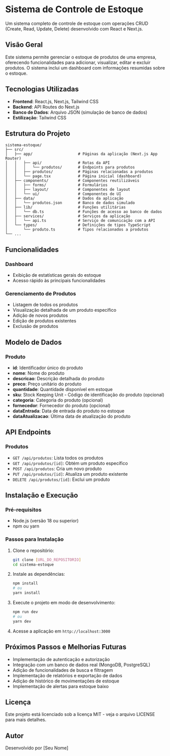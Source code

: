 # Sistema de Controle de Estoque

Um sistema completo de controle de estoque com operações CRUD (Create, Read, Update, Delete) desenvolvido com React e Next.js.

## Visão Geral

Este sistema permite gerenciar o estoque de produtos de uma empresa, oferecendo funcionalidades para adicionar, visualizar, editar e excluir produtos. O sistema inclui um dashboard com informações resumidas sobre o estoque.

## Tecnologias Utilizadas

- **Frontend**: React.js, Next.js, Tailwind CSS
- **Backend**: API Routes do Next.js
- **Banco de Dados**: Arquivo JSON (simulação de banco de dados)
- **Estilização**: Tailwind CSS

## Estrutura do Projeto

```
sistema-estoque/
├── src/
│   ├── app/                    # Páginas da aplicação (Next.js App Router)
│   │   ├── api/                # Rotas da API
│   │   │   └── produtos/       # Endpoints para produtos
│   │   ├── produtos/           # Páginas relacionadas a produtos
│   │   └── page.tsx            # Página inicial (dashboard)
│   ├── components/             # Componentes reutilizáveis
│   │   ├── forms/              # Formulários
│   │   ├── layout/             # Componentes de layout
│   │   └── ui/                 # Componentes de UI
│   ├── data/                   # Dados da aplicação
│   │   └── produtos.json       # Banco de dados simulado
│   ├── lib/                    # Funções utilitárias
│   │   └── db.ts               # Funções de acesso ao banco de dados
│   ├── services/               # Serviços da aplicação
│   │   └── api.ts              # Serviço de comunicação com a API
│   └── types/                  # Definições de tipos TypeScript
│       └── produto.ts          # Tipos relacionados a produtos
└── ...
```

## Funcionalidades

### Dashboard
- Exibição de estatísticas gerais do estoque
- Acesso rápido às principais funcionalidades

### Gerenciamento de Produtos
- Listagem de todos os produtos
- Visualização detalhada de um produto específico
- Adição de novos produtos
- Edição de produtos existentes
- Exclusão de produtos

## Modelo de Dados

### Produto
- **id**: Identificador único do produto
- **nome**: Nome do produto
- **descricao**: Descrição detalhada do produto
- **preco**: Preço unitário do produto
- **quantidade**: Quantidade disponível em estoque
- **sku**: Stock Keeping Unit - Código de identificação do produto (opcional)
- **categoria**: Categoria do produto (opcional)
- **fornecedor**: Fornecedor do produto (opcional)
- **dataEntrada**: Data de entrada do produto no estoque
- **dataAtualizacao**: Última data de atualização do produto

## API Endpoints

### Produtos
- `GET /api/produtos`: Lista todos os produtos
- `GET /api/produtos/[id]`: Obtém um produto específico
- `POST /api/produtos`: Cria um novo produto
- `PUT /api/produtos/[id]`: Atualiza um produto existente
- `DELETE /api/produtos/[id]`: Exclui um produto

## Instalação e Execução

### Pré-requisitos
- Node.js (versão 18 ou superior)
- npm ou yarn

### Passos para Instalação

1. Clone o repositório:
   ```bash
   git clone [URL_DO_REPOSITORIO]
   cd sistema-estoque
   ```

2. Instale as dependências:
   ```bash
   npm install
   # ou
   yarn install
   ```

3. Execute o projeto em modo de desenvolvimento:
   ```bash
   npm run dev
   # ou
   yarn dev
   ```

4. Acesse a aplicação em `http://localhost:3000`

## Próximos Passos e Melhorias Futuras

- Implementação de autenticação e autorização
- Integração com um banco de dados real (MongoDB, PostgreSQL)
- Adição de funcionalidades de busca e filtragem
- Implementação de relatórios e exportação de dados
- Adição de histórico de movimentações de estoque
- Implementação de alertas para estoque baixo

## Licença

Este projeto está licenciado sob a licença MIT - veja o arquivo LICENSE para mais detalhes.

## Autor

Desenvolvido por [Seu Nome]

